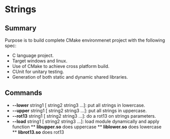 # Strings

## Summary

Purpose is to build complete CMake environmenet project with the following spec:

* C language project.
* Target windows and linux.
* Use of CMake to achieve cross platform build.
* CUnit for unitary testing.
* Generation of both static and dynamic shared libraries.

## Commands

* **--lower** string1 [ string2 string3 ...]: put all strings in lowercase.
* **--upper** string1 [ string2 string3 ...]: put all strings in uppercase.
* **--rot13** string1 [ string2 string3 ...]: do a rot13 on strings parameters.
* **--load** <shared library> string1 [ string2 string3 ...]: load module dynamically and apply function
	** **libupper.so** does uppercase
	** **liblower.so** does lowercase
	** **librot13.so** does rot13
